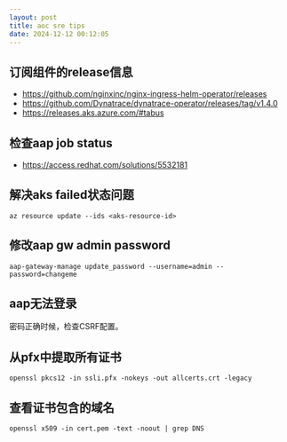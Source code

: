 ```yaml
---
layout: post
title: aoc sre tips
date: 2024-12-12 00:12:05
---
```


## 订阅组件的release信息

- https://github.com/nginxinc/nginx-ingress-helm-operator/releases
- https://github.com/Dynatrace/dynatrace-operator/releases/tag/v1.4.0
- https://releases.aks.azure.com/#tabus

## 检查aap job status

- https://access.redhat.com/solutions/5532181


## 解决aks failed状态问题

```
az resource update --ids <aks-resource-id>
```

## 修改aap gw admin password

```
aap-gateway-manage update_password --username=admin --password=changeme
```

## aap无法登录

密码正确时候，检查CSRF配置。

## 从pfx中提取所有证书

```
openssl pkcs12 -in ssli.pfx -nokeys -out allcerts.crt -legacy
```

## 查看证书包含的域名

```
openssl x509 -in cert.pem -text -noout | grep DNS
```
